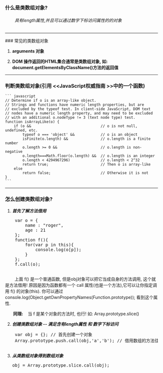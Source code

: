 ### 什么是类数组对象?

###### &nbsp;&nbsp;&nbsp;&nbsp;&nbsp;&nbsp;&nbsp;&nbsp;具有length属性,并且可以通过数字下标访问属性的的对象

<hr>
### 常见的类数组对象
 
1. **arguments 对象**

2. **DOM 操作返回的HTML集合通常是类数组对象, 如: document.getElementsByClassName()方法的返回值**

<hr>

### 判断类数组对象(引用 &lt;&lt;JavaScript权威指南 &gt;&gt;中的一个函数)

	``` javascript
	// Determine if o is an array-like object.
	// Strings and functions have numeric length properties, but are 
	// excluded by the typeof test. In client-side JavaScript, DOM text
	// nodes have a numeric length property, and may need to be excluded 
	// with an additional o.nodeType != 3 (text node type) test.  
	function isArrayLike(o) {
	    if (o &&                                // o is not null, undefined, etc.
	        typeof o === 'object' &&            // o is an object
	        isFinite(o.length) &&               // o.length is a finite number
	        o.length >= 0 &&                    // o.length is non-negative
	        o.length===Math.floor(o.length) &&  // o.length is an integer
	        o.length < 4294967296)              // o.length < 2^32
	        return true;                        // Then o is array-like
	    else
	        return false;                       // Otherwise it is not
	}
	```
<hr>

### 怎么创建类数组对象?

1. ***首先了解方法借用***
    
	<pre>
    var o = {
	    name : "roger",
	    age : 21
	};
	function f(){
	    for(var p in this){
	        console.log(o[p]);
	    }
	};
	f.call(o);
	</pre>

&nbsp;&nbsp;&nbsp;&nbsp;&nbsp;&nbsp;&nbsp;&nbsp;上面 f() 是一个普通函数, 但是obj对象可以把它当成自身的方法调用, 这个就是方法借用! 原因是因为函数都有一个 call 属性(也是一个方法),它可以让你指定调用 f() 的对象(this). 你可以通过 console.log(Object.getOwnPropertyNames(Function.prototype)); 看到这个属性.

**&nbsp;&nbsp;&nbsp;&nbsp;&nbsp;&nbsp;&nbsp;&nbsp;同理:**&nbsp;&nbsp;&nbsp;&nbsp;当 f 是某个对象的方法时, 也行! 如: Array.prototype.slice()
        
2. ***创建类数组对象 -- 满足含有length属性 和 数字下标访问***
	
	<pre>
    var obj = {}; // 首先创建一个对象
    Array.prototype.push.call(obj,'a','b'); // 借用数组的方法往对象里面添加元素
	</pre>
        
3. ***从类数组对象得到数组对象***

    <pre>obj = Array.prototype.slice.call(obj);</pre>
        

    
